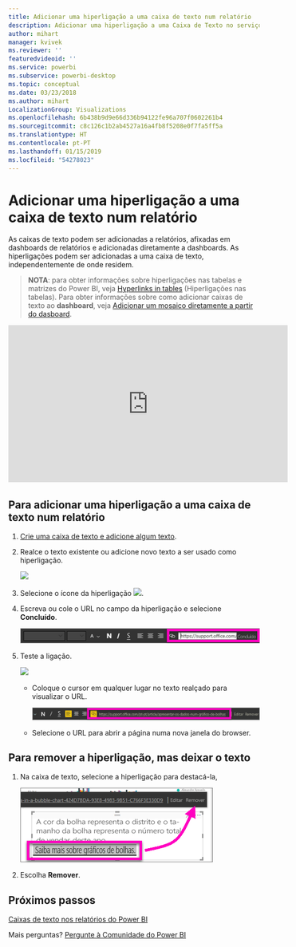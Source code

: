 ```yaml
---
title: Adicionar uma hiperligação a uma caixa de texto num relatório
description: Adicionar uma hiperligação a uma Caixa de Texto no serviço Power BI e no Power BI Desktop
author: mihart
manager: kvivek
ms.reviewer: ''
featuredvideoid: ''
ms.service: powerbi
ms.subservice: powerbi-desktop
ms.topic: conceptual
ms.date: 03/23/2018
ms.author: mihart
LocalizationGroup: Visualizations
ms.openlocfilehash: 6b438b9d9e66d336b94122fe96a707f0602261b4
ms.sourcegitcommit: c8c126c1b2ab4527a16a4fb8f5208e0f7fa5ff5a
ms.translationtype: HT
ms.contentlocale: pt-PT
ms.lasthandoff: 01/15/2019
ms.locfileid: "54278023"
---
```

# <a name="add-a-hyperlink-to-a-text-box-in-a-report"></a>Adicionar uma hiperligação a uma caixa de texto num relatório
As caixas de texto podem ser adicionadas a relatórios, afixadas em dashboards de relatórios e adicionadas diretamente a dashboards. As hiperligações podem ser adicionadas a uma caixa de texto, independentemente de onde residem.  

> **NOTA**: para obter informações sobre hiperligações nas tabelas e matrizes do Power BI, veja [Hyperlinks in tables](power-bi-hyperlinks-in-tables.md) (Hiperligações nas tabelas). Para obter informações sobre como adicionar caixas de texto ao **dashboard**, veja [Adicionar um mosaico diretamente a partir do dasboard](service-dashboard-add-widget.md). 
> 
> 

<iframe width="560" height="315" src="https://www.youtube.com/embed/_3q6VEBhGew#t=0m55s" frameborder="0" allowfullscreen></iframe>


## <a name="to-add-a-hyperlink-to-a-text-box-in-a-report"></a>Para adicionar uma hiperligação a uma caixa de texto num relatório
1. [Crie uma caixa de texto e adicione algum texto](power-bi-reports-add-text-and-shapes.md). 
2. Realce o texto existente ou adicione novo texto a ser usado como hiperligação.
   
   ![](media/service-add-hyperlink-to-text-box/power-bi-hyperlink-new.png)
3. Selecione o ícone da hiperligação ![](media/service-add-hyperlink-to-text-box/power-bi-hyperlink-icon.png).
4. Escreva ou cole o URL no campo da hiperligação e selecione **Concluído**.
   
   ![](media/service-add-hyperlink-to-text-box/power-bi-add-link.png)
5. Teste a ligação.  
   
   ![](media/service-add-hyperlink-to-text-box/power-bi-test-link.png)
   
   * Coloque o cursor em qualquer lugar no texto realçado para visualizar o URL.  
     
      ![](media/service-add-hyperlink-to-text-box/power-bi-hyperlink-edit.png)
   * Selecione o URL para abrir a página numa nova janela do browser.

## <a name="to-remove-the-hyperlink-but-leave-the-text"></a>Para remover a hiperligação, mas deixar o texto
1. Na caixa de texto, selecione a hiperligação para destacá-la,
   
     ![](media/service-add-hyperlink-to-text-box/power-bi-hyperlink-remove.png)
2. Escolha **Remover**. 

## <a name="next-steps"></a>Próximos passos
[Caixas de texto nos relatórios do Power BI](power-bi-reports-add-text-and-shapes.md)

Mais perguntas? [Pergunte à Comunidade do Power BI](http://community.powerbi.com/)

